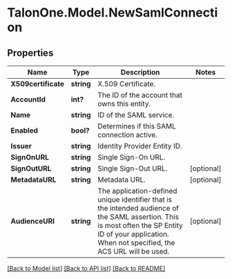 # TalonOne.Model.NewSamlConnection
## Properties

Name | Type | Description | Notes
------------ | ------------- | ------------- | -------------
**X509certificate** | **string** | X.509 Certificate. | 
**AccountId** | **int?** | The ID of the account that owns this entity. | 
**Name** | **string** | ID of the SAML service. | 
**Enabled** | **bool?** | Determines if this SAML connection active. | 
**Issuer** | **string** | Identity Provider Entity ID. | 
**SignOnURL** | **string** | Single Sign-On URL. | 
**SignOutURL** | **string** | Single Sign-Out URL. | [optional] 
**MetadataURL** | **string** | Metadata URL. | [optional] 
**AudienceURI** | **string** | The application-defined unique identifier that is the intended audience of the SAML assertion. This is most often the SP Entity ID of your application. When not specified, the ACS URL will be used.  | [optional] 

[[Back to Model list]](../README.md#documentation-for-models) [[Back to API list]](../README.md#documentation-for-api-endpoints) [[Back to README]](../README.md)

